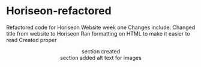 # Horiseon-refactored
Refactored code for Horiseon Website week one
Changes include:
Changed title from website to Horiseon
Ran formatting on HTML to make it easier to read
Created proper <header> section
created <Nav> section
added alt text for images
